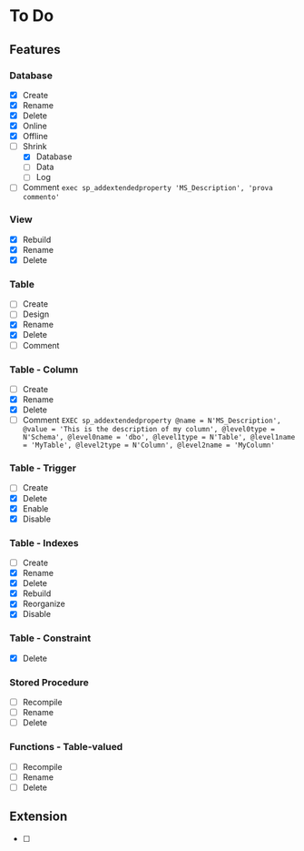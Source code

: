 # To Do

## Features

### Database

 - [X] Create
 - [X] Rename
 - [X] Delete
 - [X] Online
 - [X] Offline
 - [ ] Shrink
    - [X] Database
    - [ ] Data
    - [ ] Log
 - [ ] Comment `exec sp_addextendedproperty 'MS_Description', 'prova commento'`

### View

 - [X] Rebuild
 - [X] Rename
 - [X] Delete

### Table

 - [ ] Create
 - [ ] Design
 - [X] Rename
 - [X] Delete
 - [ ] Comment

### Table - Column

 - [ ] Create
 - [X] Rename
 - [X] Delete
 - [ ] Comment `EXEC sp_addextendedproperty @name = N'MS_Description', @value = 'This is the description of my column', @level0type = N'Schema', @level0name = 'dbo', @level1type = N'Table', @level1name = 'MyTable', @level2type = N'Column', @level2name = 'MyColumn'`

### Table - Trigger

 - [ ] Create
 - [X] Delete
 - [X] Enable
 - [X] Disable
 
### Table - Indexes

 - [ ] Create
 - [X] Rename
 - [X] Delete
 - [X] Rebuild
 - [X] Reorganize
 - [X] Disable

### Table - Constraint

 - [X] Delete

### Stored Procedure

 - [ ] Recompile
 - [ ] Rename
 - [ ] Delete

### Functions - Table-valued

 - [ ] Recompile
 - [ ] Rename
 - [ ] Delete

## Extension

 - [ ] 